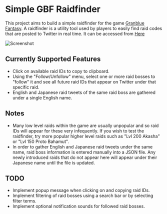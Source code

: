 ﻿# Simple GBF Raidfinder

This project aims to build a simple raidfinder for the game [Granblue Fantasy](http://granbluefantasy.jp).
A raidfinder is a utility tool used by players to easily find raid codes that are posted to Twitter in real time.
It can be accessed from [Here](http://simple-gbf-raidfinder.herokuapp.com/)

![Screenshot](https://imgur.com/LWBhOjR.png)

## Currently Supported Features

* Click on available raid IDs to copy to clipboard.
* Using the "Follow/Unfollow" menu, select one or more raid bosses to "follow" it and see all future raid IDs that
appear on Twitter under that specific raid.
* English and Japanese raid tweets of the same raid boss are gathered under a single English name.


## Notes

* Many low level raids within the game are usually unpopular and so raid IDs will appear for these very infequently.
If you wish to test the raidfinder, try more popular higher level raids such as "Lvl 200 Akasha" or "Lvl 150 Proto Bahamut".
* In order to gather English and Japanese raid tweets under the same name, raid boss information is entered manually into
a JSON file. Any newly introduced raids that do not appear here will appear under their Japanese name until the file
is updated.


## TODO

* Implement popup message when clicking on and copying raid IDs.
* Implement filtering of raid bosses using a search bar or by selecting filter terms.
* Implement optional notification sounds for followed raid bosses.

